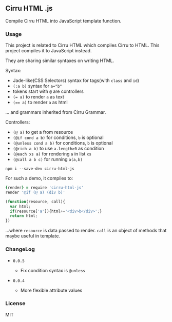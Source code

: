 
Cirru HTML .js
------

Compile Cirru HTML into JavaScript template function.

### Usage

This project is related to Cirru HTML which compiles Cirru to HTML.
This project compiles it to JavaScript instead.

They are sharing similar syntaxes on writing HTML.

Syntax:

* Jade-like(CSS Selectors) syntax for tags(with `class` and `id`)
* `(:a b)` syntax for `a="b"`
* tokens start with `@` are controllers
* `(= a)` to render `a` as text
* `(== a)` to render `a` as html

... and grammars inherited from Cirru Grammar.

Controllers:

* `(@ a)` to get a from resource
* `(@if cond a b)` for conditions, `b` is optional
* `(@unless cond a b)` for conditions, `b` is optional
* `(@rich a b)` to use `a.length>0` as condition
* `(@each xs a)` for rendering `a` in list `xs`
* `(@call a b c)` for running `a(a,b)`

```
npm i --save-dev cirru-html-js
```
For such a demo, it compiles to:
```coffee
{render} = require 'cirru-html-js'
render '@if (@ a) (div b)'
```
```js
(function(resource, call){
  var html;
  if(resource['a']){html+='<div>b</div>';}
  return html;
})
```
...where `resource` is data passed to render.
`call` is an object of methods that maybe useful in template.

### ChangeLog

* `0.0.5`

  * Fix condition syntax is `@unless`

* `0.0.4`

  * More flexible attribute values

### License

MIT